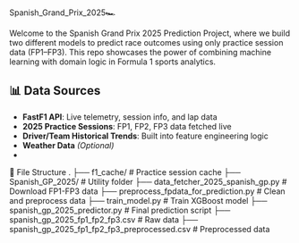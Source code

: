 Spanish_Grand_Prix_2025🏎️

Welcome to the Spanish Grand Prix 2025 Prediction Project, where we build two different models to predict race outcomes using only practice session data (FP1–FP3). This repo showcases the power of combining machine learning with domain logic in Formula 1 sports analytics.

## 📊 Data Sources  
- **FastF1 API**: Live telemetry, session info, and lap data  
- **2025 Practice Sessions**: FP1, FP2, FP3 data fetched live  
- **Driver/Team Historical Trends**: Built into feature engineering logic  
- **Weather Data** *(Optional)*
- 
📁 File Structure
.
├── f1_cache/                              # Practice session cache
├── Spanish_GP_2025/                       # Utility folder
├── data_fetcher_2025_spanish_gp.py       # Download FP1-FP3 data
├── preprocess_fpdata_for_prediction.py   # Clean and preprocess data
├── train_model.py                         # Train XGBoost model
├── spanish_gp_2025_predictor.py           # Final prediction script
├── spanish_gp_2025_fp1_fp2_fp3.csv        # Raw data
├── spanish_gp_2025_fp1_fp2_fp3_preprocessed.csv  # Preprocessed data
